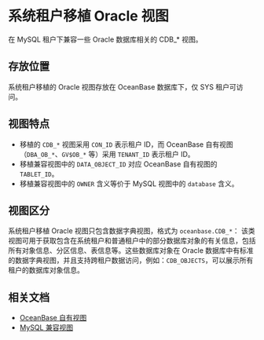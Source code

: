 # 系统租户移植 Oracle 视图

在 MySQL 租户下兼容一些 Oracle 数据库相关的 CDB_* 视图。

## 存放位置

系统租户移植的 Oracle 视图存放在 OceanBase 数据库下，仅 SYS 租户可访问。

## 视图特点

* 移植的 `CDB_*` 视图采用 `CON_ID` 表示租户 ID，而 OceanBase 自有视图（`DBA_OB_*`、`GV$OB_*` 等）采用 `TENANT_ID` 表示租户 ID。
* 移植兼容视图中的 `DATA_OBJECT_ID` 对应 OceanBase 自有视图的 `TABLET_ID`。
* 移植兼容视图中的 `OWNER` 含义等价于 MySQL 视图中的 `database` 含义。

## 视图区分

系统租户移植 Oracle 视图只包含数据字典视图，格式为 `oceanbase.CDB_*`：
该类视图可用于获取包含在系统租户和普通租户中的部分数据库对象的有关信息，包括所有对象信息、分区信息、表信息等。这些数据库对象在 Oracle 数据库中有标准的数据字典视图，并且支持跨租户数据访问，例如：`CDB_OBJECTS`，可以展示所有租户的数据库对象信息。

## 相关文档

* [OceanBase 自有视图](200.oceanBase-own-view-of-mysql-mode.md)
* [MySQL 兼容视图](300.mysql-compatible-view-of-mysql-mode.md)